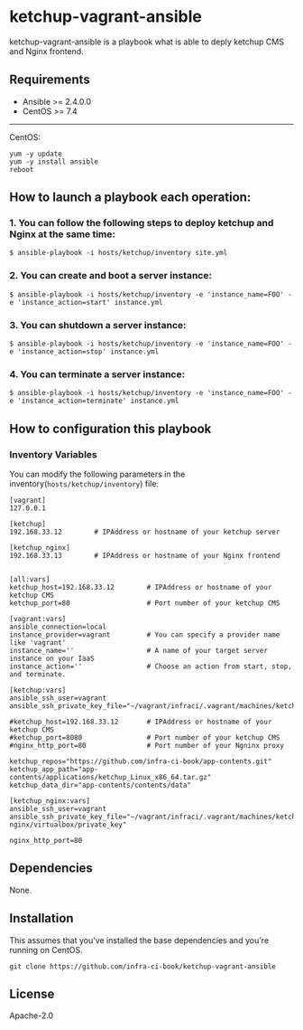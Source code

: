 # ketchup-vagrant-ansible

ketchup-vagrant-ansible is a playbook what is able to deply ketchup CMS and Nginx frontend.

## Requirements

- Ansible >= 2.4.0.0
- CentOS >= 7.4

---

CentOS:

```
yum -y update
yum -y install ansible
reboot
```


## How to launch a playbook each operation:

### 1. You can follow the following steps to deploy ketchup and Nginx at the same time:

```
$ ansible-playbook -i hosts/ketchup/inventory site.yml
```

### 2. You can create and boot a server instance:

```
$ ansible-playbook -i hosts/ketchup/inventory -e 'instance_name=FOO' -e 'instance_action=start' instance.yml
```

### 3. You can shutdown a server instance:

```
$ ansible-playbook -i hosts/ketchup/inventory -e 'instance_name=FOO' -e 'instance_action=stop' instance.yml
```

### 4. You can terminate a server instance:

```
$ ansible-playbook -i hosts/ketchup/inventory -e 'instance_name=FOO' -e 'instance_action=terminate' instance.yml
```


## How to configuration this playbook

### Inventory Variables

You can modify the following parameters in the inventory(`hosts/ketchup/inventory`) file:

```
[vagrant]
127.0.0.1

[ketchup]
192.168.33.12        # IPAddress or hostname of your ketchup server

[ketchup_nginx]
192.168.33.13        # IPAddress or hostname of your Nginx frontend


[all:vars]
ketchup_host=192.168.33.12        # IPAddress or hostname of your ketchup CMS
ketchup_port=80                   # Port number of your ketchup CMS

[vagrant:vars]
ansible_connection=local
instance_provider=vagrant         # You can specify a provider name like 'vagrant'
instance_name=''                  # A name of your target server instance on your IaaS
instance_action=''                # Choose an action from start, stop, and terminate.

[ketchup:vars]
ansible_ssh_user=vagrant
ansible_ssh_private_key_file="~/vagrant/infraci/.vagrant/machines/ketchup/virtualbox/private_key"

#ketchup_host=192.168.33.12       # IPAddress or hostname of your ketchup CMS
#ketchup_port=8080                # Port number of your ketchup CMS
#nginx_http_port=80               # Port number of your Ngninx proxy

ketchup_repos="https://github.com/infra-ci-book/app-contents.git"
ketchup_app_path="app-contents/applications/ketchup_Linux_x86_64.tar.gz"
ketchup_data_dir="app-contents/contents/data"

[ketchup_nginx:vars]
ansible_ssh_user=vagrant
ansible_ssh_private_key_file="~/vagrant/infraci/.vagrant/machines/ketchup-nginx/virtualbox/private_key"

nginx_http_port=80
```

## Dependencies

None.

## Installation

This assumes that you've installed the base dependencies and you're running on CentOS.

```
git clone https://github.com/infra-ci-book/ketchup-vagrant-ansible
```

## License

Apache-2.0

